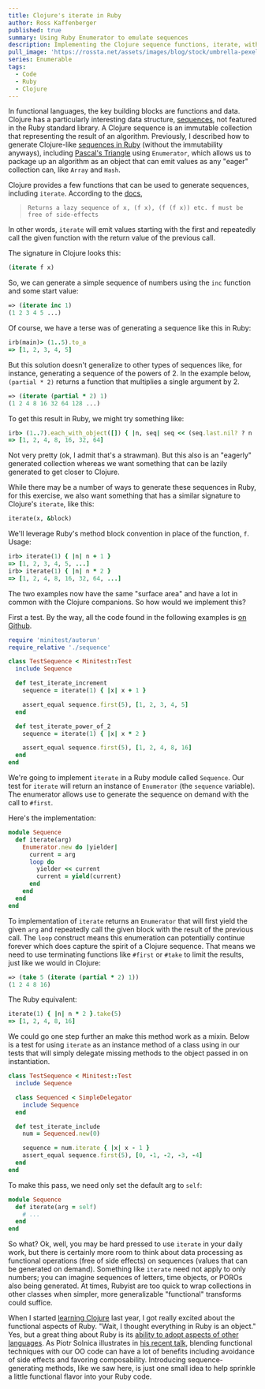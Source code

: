 ```yaml
---
title: Clojure's iterate in Ruby
author: Ross Kaffenberger
published: true
summary: Using Ruby Enumerator to emulate sequences
description: Implementing the Clojure sequence functions, iterate, with Ruby's Enumerator to emulate sequences
pull_image: 'https://rossta.net/assets/images/blog/stock/umbrella-pexels-photo.jpg'
series: Enumerable
tags:
  - Code
  - Ruby
  - Clojure
---
```


In functional languages, the key building blocks are functions and data. Clojure has a particularly interesting data structure, [sequences][1], not featured in the Ruby standard library. A Clojure sequence is an immutable collection that representing the result of an algorithm. Previously, I described how to generate Clojure-like [sequences in Ruby](https://rossta.net/blog/pascals-triangle-with-rubys-enumerator.html) (without the immutability anyways), including [Pascal's Triangle](https://rossta.net/blog/infinite-sequences-in-ruby.html) using `Enumerator`, which allows us to package up an algorithm as an object that can emit values as any "eager" collection can, like `Array` and `Hash`.

Clojure provides a few functions that can be used to generate sequences,
including `iterate`. According to the [docs](https://clojuredocs.org/clojure.core/iterate),

> `Returns a lazy sequence of x, (f x), (f (f x)) etc. f must be free of side-effects`

In other words, `iterate` will emit values starting with the first and repeatedly call the given function with the return value of the previous call.

The signature in Clojure looks this:

```clojure
(iterate f x)
```

So, we can generate a simple sequence of numbers using the `inc` function and some start value:

```clojure
=> (iterate inc 1)
(1 2 3 4 5 ...)
```

Of course, we have a terse was of generating a sequence like this in Ruby:

```ruby
irb(main)> (1..5).to_a
=> [1, 2, 3, 4, 5]
```

But this solution doesn't generalize to other types of sequences like, for instance,
generating a sequence of the powers of 2. In the example below, `(partial * 2)`
returns a function that multiplies a single argument by 2.

```clojure
=> (iterate (partial * 2) 1)
(1 2 4 8 16 32 64 128 ...)
```

To get this result in Ruby, we might try something like:

```ruby
irb> (1..7).each_with_object([]) { |n, seq| seq << (seq.last.nil? ? n : seq.last * 2) }
=> [1, 2, 4, 8, 16, 32, 64]
```

Not very pretty (ok, I admit that's a strawman). But this also is an "eagerly"
generated collection whereas we want something that can be lazily generated to
get closer to Clojure.

While there may be a number of ways to generate these sequences in Ruby, for this
exercise, we also want something that has a similar signature to Clojure's `iterate`,
like this:

```ruby
iterate(x, &block)
```

We'll leverage Ruby's method block convention in place of the function, `f`.
Usage:

```ruby
irb> iterate(1) { |n| n + 1 }
=> [1, 2, 3, 4, 5, ...]
irb> iterate(1) { |n| n * 2 }
=> [1, 2, 4, 8, 16, 32, 64, ...]
```

The two examples now have the same "surface area" and have a lot in common with the Clojure
companions. So how would we implement this?

First a test. By the way, all the code found in the following examples is [on Github](https://github.com/rossta/loves-enumerable/tree/master/examples/sequence).

```ruby
require 'minitest/autorun'
require_relative './sequence'

class TestSequence < Minitest::Test
  include Sequence

  def test_iterate_increment
    sequence = iterate(1) { |x| x + 1 }

    assert_equal sequence.first(5), [1, 2, 3, 4, 5]
  end

  def test_iterate_power_of_2
    sequence = iterate(1) { |x| x * 2 }

    assert_equal sequence.first(5), [1, 2, 4, 8, 16]
  end
end
```

We're going to implement `iterate` in a Ruby module called `Sequence`. Our test
for `iterate` will return an instance of `Enumerator` (the `sequence` variable).
The enumerator allows use to generate the sequence on demand with the call to
`#first`.

Here's the implementation:

```ruby
module Sequence
  def iterate(arg)
    Enumerator.new do |yielder|
      current = arg
      loop do
        yielder << current
        current = yield(current)
      end
    end
  end
end
```

To implementation of `iterate` returns an `Enumerator` that will first yield
the given `arg` and repeatedly call the given block with the result of the
previous call. The `loop` construct means this enumeration can potentially
continue forever which does capture the spirit of a Clojure sequence. That means
we need to use terminating functions like `#first` or `#take` to limit the
results, just like we would in Clojure:

```clojure
=> (take 5 (iterate (partial * 2) 1))
(1 2 4 8 16)
```

The Ruby equivalent:

```ruby
iterate(1) { |n| n * 2 }.take(5)
=> [1, 2, 4, 8, 16]
```

We could go one step further an make this method work as a mixin. Below is a
test for using `iterate` as an instance method of a class using in our tests
that will simply delegate missing methods to the object passed in on
instantiation.

```ruby
class TestSequence < Minitest::Test
  include Sequence

  class Sequenced < SimpleDelegator
    include Sequence
  end

  def test_iterate_include
    num = Sequenced.new(0)

    sequence = num.iterate { |x| x - 1 }
    assert_equal sequence.first(5), [0, -1, -2, -3, -4]
  end
end
```

To make this pass, we need only set the default arg to `self`:

```ruby
module Sequence
  def iterate(arg = self)
    # ...
  end
end
```

So what? Ok, well, you may be hard pressed to use `iterate` in your daily work,
but there is certainly more room to think about data processing as functional
operations (free of side effects) on sequences (values that can be generated on demand). Something like `iterate` need not apply to only numbers; you can imagine sequences of letters, time objects, or POROs also being generated. At times, Rubyist are too quick to wrap collections in other classes when simpler, more generalizable "functional" transforms could suffice.

When I started [learning Clojure](http://devpost.com/software/learning-clojure) last year, I got really excited about the functional aspects of Ruby. "Wait, I thought everything in Ruby is an object." Yes, but a great thing about Ruby is its [ability to adopt aspects of other languages](http://yehudakatz.com/2009/07/11/python-decorators-in-ruby/). As Piotr Solnica illustrates in [his recent talk](https://speakerdeck.com/solnic/blending-functional-and-oo-programming-in-ruby), blending functional techniques with our OO code can have a lot of benefits including avoidance of side effects and favoring composability. Introducing sequence-generating methods, like we saw here, is just one small idea to help sprinkle a little functional flavor into your Ruby code.

[1]:  http://clojure.org/sequences
